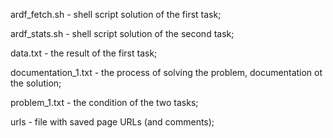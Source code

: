 ardf_fetch.sh - shell script solution of the first task;

ardf_stats.sh - shell script solution of the second task;

data.txt - the result of the first task;

documentation_1.txt - the process of solving the problem, documentation ot the solution;

problem_1.txt - the condition of the two tasks;

urls - file with saved page URLs (and comments);
